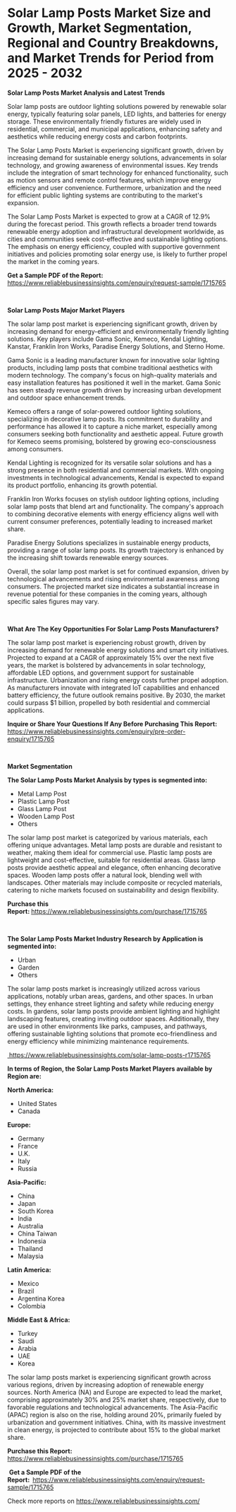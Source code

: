 <p><h1>Solar Lamp Posts Market Size and Growth, Market Segmentation, Regional and Country Breakdowns, and Market Trends for Period from 2025 -  2032</h1></p><p><strong>Solar Lamp Posts Market Analysis and Latest Trends</strong></p>
<p><p>Solar lamp posts are outdoor lighting solutions powered by renewable solar energy, typically featuring solar panels, LED lights, and batteries for energy storage. These environmentally friendly fixtures are widely used in residential, commercial, and municipal applications, enhancing safety and aesthetics while reducing energy costs and carbon footprints.</p><p>The Solar Lamp Posts Market is experiencing significant growth, driven by increasing demand for sustainable energy solutions, advancements in solar technology, and growing awareness of environmental issues. Key trends include the integration of smart technology for enhanced functionality, such as motion sensors and remote control features, which improve energy efficiency and user convenience. Furthermore, urbanization and the need for efficient public lighting systems are contributing to the market's expansion.</p><p>The Solar Lamp Posts Market is expected to grow at a CAGR of 12.9% during the forecast period. This growth reflects a broader trend towards renewable energy adoption and infrastructural development worldwide, as cities and communities seek cost-effective and sustainable lighting options. The emphasis on energy efficiency, coupled with supportive government initiatives and policies promoting solar energy use, is likely to further propel the market in the coming years.</p></p>
<p><strong>Get a Sample PDF of the Report:&nbsp;</strong> <a href="https://www.reliablebusinessinsights.com/enquiry/request-sample/1715765?utm_campaign=100&utm_medium=2&utm_source=Github&utm_content=ia&utm_term=12012025&utm_id=solar-lamp-posts">https://www.reliablebusinessinsights.com/enquiry/request-sample/1715765</a></p>
<p>&nbsp;</p>
<p><strong>Solar Lamp Posts Major Market Players</strong></p>
<p><p>The solar lamp post market is experiencing significant growth, driven by increasing demand for energy-efficient and environmentally friendly lighting solutions. Key players include Gama Sonic, Kemeco, Kendal Lighting, Kanstar, Franklin Iron Works, Paradise Energy Solutions, and Sterno Home. </p><p>Gama Sonic is a leading manufacturer known for innovative solar lighting products, including lamp posts that combine traditional aesthetics with modern technology. The company's focus on high-quality materials and easy installation features has positioned it well in the market. Gama Sonic has seen steady revenue growth driven by increasing urban development and outdoor space enhancement trends.</p><p>Kemeco offers a range of solar-powered outdoor lighting solutions, specializing in decorative lamp posts. Its commitment to durability and performance has allowed it to capture a niche market, especially among consumers seeking both functionality and aesthetic appeal. Future growth for Kemeco seems promising, bolstered by growing eco-consciousness among consumers.</p><p>Kendal Lighting is recognized for its versatile solar solutions and has a strong presence in both residential and commercial markets. With ongoing investments in technological advancements, Kendal is expected to expand its product portfolio, enhancing its growth potential.</p><p>Franklin Iron Works focuses on stylish outdoor lighting options, including solar lamp posts that blend art and functionality. The company's approach to combining decorative elements with energy efficiency aligns well with current consumer preferences, potentially leading to increased market share.</p><p>Paradise Energy Solutions specializes in sustainable energy products, providing a range of solar lamp posts. Its growth trajectory is enhanced by the increasing shift towards renewable energy sources.</p><p>Overall, the solar lamp post market is set for continued expansion, driven by technological advancements and rising environmental awareness among consumers. The projected market size indicates a substantial increase in revenue potential for these companies in the coming years, although specific sales figures may vary.</p></p>
<p>&nbsp;</p>
<p><strong>What Are The Key Opportunities For Solar Lamp Posts Manufacturers?</strong></p>
<p><p>The solar lamp post market is experiencing robust growth, driven by increasing demand for renewable energy solutions and smart city initiatives. Projected to expand at a CAGR of approximately 15% over the next five years, the market is bolstered by advancements in solar technology, affordable LED options, and government support for sustainable infrastructure. Urbanization and rising energy costs further propel adoption. As manufacturers innovate with integrated IoT capabilities and enhanced battery efficiency, the future outlook remains positive. By 2030, the market could surpass $1 billion, propelled by both residential and commercial applications.</p></p>
<p><strong>Inquire or Share Your Questions If Any Before Purchasing This Report:</strong> <a href="https://www.reliablebusinessinsights.com/enquiry/pre-order-enquiry/1715765?utm_campaign=100&utm_medium=2&utm_source=Github&utm_content=ia&utm_term=12012025&utm_id=solar-lamp-posts">https://www.reliablebusinessinsights.com/enquiry/pre-order-enquiry/1715765</a></p>
<p>&nbsp;</p>
<p><strong>Market Segmentation</strong></p>
<p><strong>The Solar Lamp Posts Market Analysis by types is segmented into:</strong></p>
<p><ul><li>Metal Lamp Post</li><li>Plastic Lamp Post</li><li>Glass Lamp Post</li><li>Wooden Lamp Post</li><li>Others</li></ul></p>
<p><p>The solar lamp post market is categorized by various materials, each offering unique advantages. Metal lamp posts are durable and resistant to weather, making them ideal for commercial use. Plastic lamp posts are lightweight and cost-effective, suitable for residential areas. Glass lamp posts provide aesthetic appeal and elegance, often enhancing decorative spaces. Wooden lamp posts offer a natural look, blending well with landscapes. Other materials may include composite or recycled materials, catering to niche markets focused on sustainability and design flexibility.</p></p>
<p><strong>Purchase this Report:&nbsp;</strong><a href="https://www.reliablebusinessinsights.com/purchase/1715765?utm_campaign=100&utm_medium=2&utm_source=Github&utm_content=ia&utm_term=12012025&utm_id=solar-lamp-posts">https://www.reliablebusinessinsights.com/purchase/1715765</a></p>
<p>&nbsp;</p>
<p><strong>The Solar Lamp Posts Market Industry Research by Application is segmented into:</strong></p>
<p><ul><li>Urban</li><li>Garden</li><li>Others</li></ul></p>
<p><p>The solar lamp posts market is increasingly utilized across various applications, notably urban areas, gardens, and other spaces. In urban settings, they enhance street lighting and safety while reducing energy costs. In gardens, solar lamp posts provide ambient lighting and highlight landscaping features, creating inviting outdoor spaces. Additionally, they are used in other environments like parks, campuses, and pathways, offering sustainable lighting solutions that promote eco-friendliness and energy efficiency while minimizing maintenance requirements.</p></p>
<p><a href="https://www.reliablebusinessinsights.com/solar-lamp-posts-r1715765?utm_campaign=100&utm_medium=2&utm_source=Github&utm_content=ia&utm_term=12012025&utm_id=solar-lamp-posts">&nbsp;https://www.reliablebusinessinsights.com/solar-lamp-posts-r1715765</a></p>
<p><strong>In terms of Region, the Solar Lamp Posts Market Players available by Region are:</strong></p>
<p>
    <p> <strong> North America: </strong>
        <ul>
            <li>United States</li>
            <li>Canada</li>
        </ul>
        </p> 
    <p> <strong> Europe: </strong>
        <ul>
            <li>Germany</li>
            <li>France</li>
            <li>U.K.</li>
            <li>Italy</li>
            <li>Russia</li>
        </ul>
        </p> 
    <p> <strong> Asia-Pacific: </strong>
        <ul>
            <li>China</li>
            <li>Japan</li>
            <li>South Korea</li>
            <li>India</li>
            <li>Australia</li>
            <li>China Taiwan</li>
            <li>Indonesia</li>
            <li>Thailand</li>
            <li>Malaysia</li>
        </ul>
        </p> 
    <p> <strong> Latin America: </strong>
        <ul>
            <li>Mexico</li>
            <li>Brazil</li>
            <li>Argentina Korea</li>
            <li>Colombia</li>
        </ul>
        </p> 
    <p> <strong> Middle East & Africa: </strong>
        <ul>
            <li>Turkey</li>
            <li>Saudi</li>
            <li>Arabia</li>
            <li>UAE</li>
            <li>Korea</li>
        </ul>
    </p>
    </p>
<p><p>The solar lamp posts market is experiencing significant growth across various regions, driven by increasing adoption of renewable energy sources. North America (NA) and Europe are expected to lead the market, comprising approximately 30% and 25% market share, respectively, due to favorable regulations and technological advancements. The Asia-Pacific (APAC) region is also on the rise, holding around 20%, primarily fueled by urbanization and government initiatives. China, with its massive investment in clean energy, is projected to contribute about 15% to the global market share.</p></p>
<p><strong>Purchase this Report: </strong><a href="https://www.reliablebusinessinsights.com/purchase/1715765?utm_campaign=100&utm_medium=2&utm_source=Github&utm_content=ia&utm_term=12012025&utm_id=solar-lamp-posts">https://www.reliablebusinessinsights.com/purchase/1715765</a></p>
<p>&nbsp;<strong>Get a Sample PDF of the Report:&nbsp;&nbsp;</strong><a href="https://www.reliablebusinessinsights.com/enquiry/request-sample/1715765?utm_campaign=100&utm_medium=2&utm_source=Github&utm_content=ia&utm_term=12012025&utm_id=solar-lamp-posts">https://www.reliablebusinessinsights.com/enquiry/request-sample/1715765</a></p>
<p><strong></strong></p>
<p>Check more reports on <a href="https://www.reliablebusinessinsights.com/?utm_campaign=100&utm_medium=2&utm_source=Github&utm_content=ia&utm_term=12012025&utm_id=solar-lamp-posts">https://www.reliablebusinessinsights.com/</a></p>